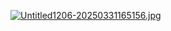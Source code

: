 [![Untitled1206-20250331165156.jpg](https://i.postimg.cc/Ghb4Dvvq/Untitled1206-20250331165156.jpg)](https://postimg.cc/hh34Wzyd)
